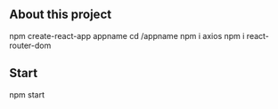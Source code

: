 ## About this project
npm create-react-app appname
cd /appname
npm i axios
npm i react-router-dom
## Start
npm start




